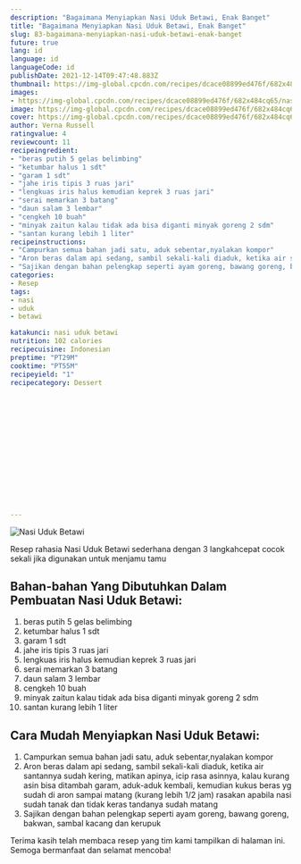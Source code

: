 ```yaml
---
description: "Bagaimana Menyiapkan Nasi Uduk Betawi, Enak Banget"
title: "Bagaimana Menyiapkan Nasi Uduk Betawi, Enak Banget"
slug: 83-bagaimana-menyiapkan-nasi-uduk-betawi-enak-banget
future: true
lang: id
language: id
languageCode: id
publishDate: 2021-12-14T09:47:48.883Z 
thumbnail: https://img-global.cpcdn.com/recipes/dcace08899ed476f/682x484cq65/nasi-uduk-betawi-foto-resep-utama.webp
images:
- https://img-global.cpcdn.com/recipes/dcace08899ed476f/682x484cq65/nasi-uduk-betawi-foto-resep-utama.webp
image: https://img-global.cpcdn.com/recipes/dcace08899ed476f/682x484cq65/nasi-uduk-betawi-foto-resep-utama.webp
cover: https://img-global.cpcdn.com/recipes/dcace08899ed476f/682x484cq65/nasi-uduk-betawi-foto-resep-utama.webp
author: Verna Russell
ratingvalue: 4
reviewcount: 11
recipeingredient:
- "beras putih 5 gelas belimbing"
- "ketumbar halus 1 sdt"
- "garam 1 sdt"
- "jahe iris tipis 3 ruas jari"
- "lengkuas iris halus kemudian keprek 3 ruas jari"
- "serai memarkan 3 batang"
- "daun salam 3 lembar"
- "cengkeh 10 buah"
- "minyak zaitun kalau tidak ada bisa diganti minyak goreng 2 sdm"
- "santan kurang lebih 1 liter"
recipeinstructions:
- "Campurkan semua bahan jadi satu, aduk sebentar,nyalakan kompor"
- "Aron beras dalam api sedang, sambil sekali-kali diaduk, ketika air santannya sudah kering, matikan apinya, icip rasa asinnya, kalau kurang asin bisa ditambah garam, aduk-aduk kembali, kemudian kukus beras yg sudah di aron sampai matang (kurang lebih 1/2 jam) rasakan apabila nasi sudah tanak dan tidak keras tandanya sudah matang"
- "Sajikan dengan bahan pelengkap seperti ayam goreng, bawang goreng, bakwan, sambal kacang dan kerupuk"
categories:
- Resep
tags:
- nasi
- uduk
- betawi

katakunci: nasi uduk betawi 
nutrition: 102 calories
recipecuisine: Indonesian
preptime: "PT29M"
cooktime: "PT55M"
recipeyield: "1"
recipecategory: Dessert


     
    
    
    
    
    
    
    
    
    
    
      
    
---
```



![Nasi Uduk Betawi](https://img-global.cpcdn.com/recipes/dcace08899ed476f/682x484cq65/nasi-uduk-betawi-foto-resep-utama.webp)

Resep rahasia Nasi Uduk Betawi  sederhana dengan 3 langkahcepat cocok sekali jika digunakan untuk menjamu tamu

<!--inarticleads1-->

## Bahan-bahan Yang Dibutuhkan Dalam Pembuatan Nasi Uduk Betawi:

1. beras putih 5 gelas belimbing
1. ketumbar halus 1 sdt
1. garam 1 sdt
1. jahe iris tipis 3 ruas jari
1. lengkuas iris halus kemudian keprek 3 ruas jari
1. serai memarkan 3 batang
1. daun salam 3 lembar
1. cengkeh 10 buah
1. minyak zaitun kalau tidak ada bisa diganti minyak goreng 2 sdm
1. santan kurang lebih 1 liter



<!--inarticleads2-->

## Cara Mudah Menyiapkan Nasi Uduk Betawi:

1. Campurkan semua bahan jadi satu, aduk sebentar,nyalakan kompor
1. Aron beras dalam api sedang, sambil sekali-kali diaduk, ketika air santannya sudah kering, matikan apinya, icip rasa asinnya, kalau kurang asin bisa ditambah garam, aduk-aduk kembali, kemudian kukus beras yg sudah di aron sampai matang (kurang lebih 1/2 jam) rasakan apabila nasi sudah tanak dan tidak keras tandanya sudah matang
1. Sajikan dengan bahan pelengkap seperti ayam goreng, bawang goreng, bakwan, sambal kacang dan kerupuk




Terima kasih telah membaca resep yang tim kami tampilkan di halaman ini. Semoga bermanfaat dan selamat mencoba!
